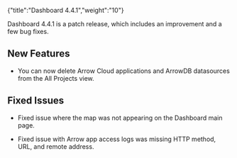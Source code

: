 {"title":"Dashboard 4.4.1","weight":"10"} 

Dashboard 4.4.1 is a patch release, which includes an improvement and a few bug fixes.

## New Features

*   You can now delete Arrow Cloud applications and ArrowDB datasources from the All Projects view.
    

## Fixed Issues

*   Fixed issue where the map was not appearing on the Dashboard main page.
    
*   Fixed issue with Arrow app access logs was missing HTTP method, URL, and remote address.
